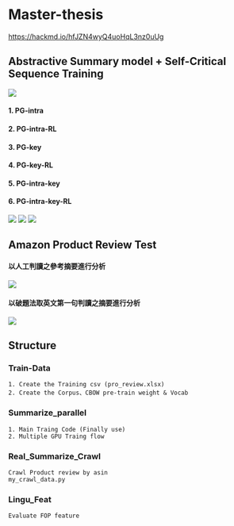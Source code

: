 # Master-thesis
https://hackmd.io/hfJZN4wyQ4uoHqL3nz0uUg
## Abstractive Summary model + Self-Critical Sequence Training
![](https://i.imgur.com/0wRbOpx.png)

#### 1. PG-intra
#### 2. PG-intra-RL
#### 3. PG-key
#### 4. PG-key-RL
#### 5. PG-intra-key
#### 6. PG-intra-key-RL


![](https://i.imgur.com/rThJOuj.png)
![](https://i.imgur.com/JIBHiRq.png)
![](https://i.imgur.com/HPByDHB.png)


## Amazon Product Review Test
#### 以人工判讀之參考摘要進行分析
![](https://i.imgur.com/546VYyk.png)
#### 以破題法取英文第一句判讀之摘要進行分析
![](https://i.imgur.com/qIA9vve.png)


## Structure
### Train-Data
    1. Create the Training csv (pro_review.xlsx)
    2. Create the Corpus、CBOW pre-train weight & Vocab
    
### Summarize_parallel
    1. Main Traing Code (Finally use)
    2. Multiple GPU Traing flow

### Real_Summarize_Crawl
    Crawl Product review by asin
    my_crawl_data.py
    
### Lingu_Feat
    Evaluate FOP feature
